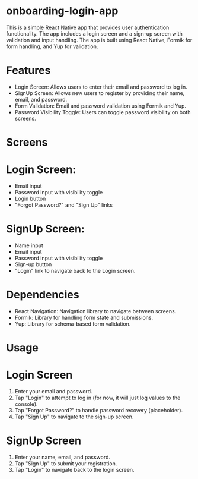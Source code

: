 # onboarding-login-app
This is a simple React Native app that provides user authentication functionality. The app includes a login screen and a sign-up screen with validation and input handling. The app is built using React Native, Formik for form handling, and Yup for validation.

# Features
- Login Screen: Allows users to enter their email and password to log in.
- SignUp Screen: Allows new users to register by providing their name, email, and password.
- Form Validation: Email and password validation using Formik and Yup.
- Password Visibility Toggle: Users can toggle password visibility on both screens.

# Screens
# Login Screen:
- Email input
- Password input with visibility toggle
- Login button
- "Forgot Password?" and "Sign Up" links

# SignUp Screen:

- Name input
- Email input
- Password input with visibility toggle
- Sign-up button
- "Login" link to navigate back to the Login screen.

# Dependencies
- React Navigation: Navigation library to navigate between screens.
- Formik: Library for handling form state and submissions.
- Yup: Library for schema-based form validation.

# Usage
# Login Screen
1. Enter your email and password.
2. Tap "Login" to attempt to log in (for now, it will just log values to the console).
3. Tap "Forgot Password?" to handle password recovery (placeholder).
4. Tap "Sign Up" to navigate to the sign-up screen.

# SignUp Screen
1. Enter your name, email, and password.
2. Tap "Sign Up" to submit your registration.
3. Tap "Login" to navigate back to the login screen.